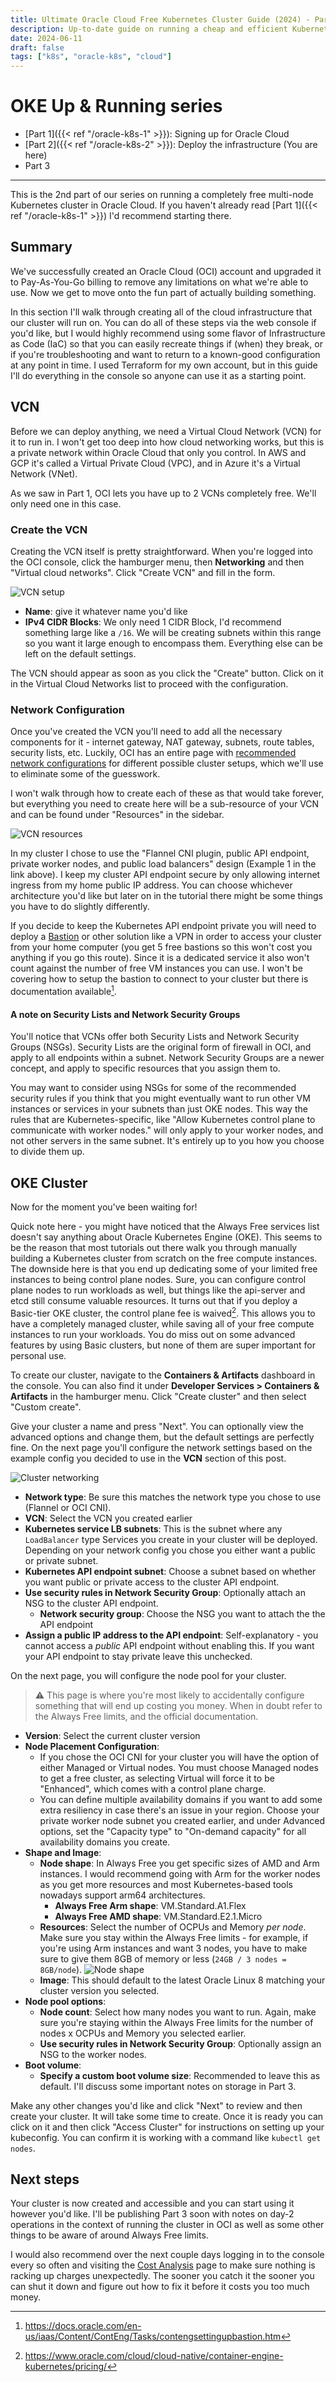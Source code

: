 ```yaml
---
title: Ultimate Oracle Cloud Free Kubernetes Cluster Guide (2024) - Part 2
description: Up-to-date guide on running a cheap and efficient Kubernetes cluster on Oracle Cloud's Always Free tier
date: 2024-06-11
draft: false
tags: ["k8s", "oracle-k8s", "cloud"]
---
```

# OKE Up & Running series
* [Part 1]({{< ref "/oracle-k8s-1" >}}): Signing up for Oracle Cloud
* [Part 2]({{< ref "/oracle-k8s-2" >}}): Deploy the infrastructure (You are here)
* Part 3
***
This is the 2nd part of our series on running a completely free multi-node Kubernetes cluster in Oracle Cloud. If you haven't already read [Part 1]({{< ref "/oracle-k8s-1" >}}) I'd recommend starting there.

## Summary
We've successfully created an Oracle Cloud (OCI) account and upgraded it to Pay-As-You-Go billing to remove any limitations on what we're able to use. Now we get to move onto the fun part of actually building something.

In this section I'll walk through creating all of the cloud infrastructure that our cluster will run on. You can do all of these steps via the web console if you'd like, but I would highly recommend using some flavor of Infrastructure as Code (IaC) so that you can easily recreate things if (when) they break, or if you're troubleshooting and want to return to a known-good configuration at any point in time. I used Terraform for my own account, but in this guide I'll do everything in the console so anyone can use it as a starting point.

## VCN
Before we can deploy anything, we need a Virtual Cloud Network (VCN) for it to run in. I won't get too deep into how cloud networking works, but this is a private network within Oracle Cloud that only you control. In AWS and GCP it's called a Virtual Private Cloud (VPC), and in Azure it's a Virtual Network (VNet).

As we saw in Part 1, OCI lets you have up to 2 VCNs completely free. We'll only need one in this case.

### Create the VCN
Creating the VCN itself is pretty straightforward. When you're logged into the OCI console, click the hamburger menu, then **Networking** and then "Virtual cloud networks". Click "Create VCN" and fill in the form.

![VCN setup](images/vcn.png)
* **Name**: give it whatever name you'd like
* **IPv4 CIDR Blocks**: We only need 1 CIDR Block, I'd recommend something large like a `/16`. We will be creating subnets within this range so you want it large enough to encompass them.
Everything else can be left on the default settings.

The VCN should appear as soon as you click the "Create" button. Click on it in the Virtual Cloud Networks list to proceed with the configuration.

### Network Configuration
Once you've created the VCN you'll need to add all the necessary components for it - internet gateway, NAT gateway, subnets, route tables, security lists, etc. Luckily, OCI has an entire page with [recommended network configurations](https://docs.oracle.com/en-us/iaas/Content/ContEng/Concepts/contengnetworkconfigexample.htm) for different possible cluster setups, which we'll use to eliminate some of the guesswork.

I won't walk through how to create each of these as that would take forever, but everything you need to create here will be a sub-resource of your VCN and can be found under "Resources" in the sidebar. 

![VCN resources](images/vcn-resources.png)

In my cluster I chose to use the "Flannel CNI plugin, public API endpoint, private worker nodes, and public load balancers" design (Example 1 in the link above). I keep my cluster API endpoint secure by only allowing internet ingress from my home public IP address. You can choose whichever architecture you'd like but later on in the tutorial there might be some things you have to do slightly differently.

If you decide to keep the Kubernetes API endpoint private you will need to deploy a [Bastion](https://docs.oracle.com/en-us/iaas/Content/Bastion/home.htm) or other solution like a VPN in order to access your cluster from your home computer (you get 5 free bastions so this won't cost you anything if you go this route). Since it is a dedicated service it also won't count against the number of free VM instances you can use. I won't be covering how to setup the bastion to connect to your cluster but there is documentation available[^1].

[^1]: https://docs.oracle.com/en-us/iaas/Content/ContEng/Tasks/contengsettingupbastion.htm
#### A note on Security Lists and Network Security Groups
You'll notice that VCNs offer both Security Lists and Network Security Groups (NSGs). Security Lists are the original form of firewall in OCI, and apply to all endpoints within a subnet. Network Security Groups are a newer concept, and apply to specific resources that you assign them to. 

You may want to consider using NSGs for some of the recommended security rules if you think that you might eventually want to run other VM instances or services in your subnets than just OKE nodes. This way the rules that are Kubernetes-specific, like "Allow Kubernetes control plane to communicate with worker nodes." will only apply to your worker nodes, and not other servers in the same subnet. It's entirely up to you how you choose to divide them up.

## OKE Cluster
Now for the moment you've been waiting for!

Quick note here - you might have noticed that the Always Free services list doesn't say anything about Oracle Kubernetes Engine (OKE). This seems to be the reason that most tutorials out there walk you through manually building a Kubernetes cluster from scratch on the free compute instances. The downside here is that you end up dedicating some of your limited free instances to being control plane nodes. Sure, you can configure control plane nodes to run workloads as well, but things like the api-server and etcd still consume valuable resources. It turns out that if you deploy a Basic-tier OKE cluster, the control plane fee is waived[^2]. This allows you to have a completely managed cluster, while saving all of your free compute instances to run your workloads. You do miss out on some advanced features by using Basic clusters, but none of them are super important for personal use.

[^2]: https://www.oracle.com/cloud/cloud-native/container-engine-kubernetes/pricing/

To create our cluster, navigate to the **Containers & Artifacts** dashboard in the console. You can also find it under **Developer Services > Containers & Artifacts** in the hamburger menu. Click "Create cluster" and then select "Custom create".

Give your cluster a name and press "Next". You can optionally view the advanced options and change them, but the default settings are perfectly fine. On the next page you'll configure the network settings based on the example config you decided to use in the **VCN** section of this post.

![Cluster networking](images/cluster-networking.png)
* **Network type**: Be sure this matches the network type you chose to use (Flannel or OCI CNI).
* **VCN**: Select the VCN you created earlier
* **Kubernetes service LB subnets**: This is the subnet where any `LoadBalancer` type Services you create in your cluster will be deployed. Depending on your network config you chose you either want a public or private subnet.
* **Kubernetes API endpoint subnet**: Choose a subnet based on whether you want public or private access to the cluster API endpoint.
* **Use security rules in Network Security Group**: Optionally attach an NSG to the cluster API endpoint.
  * **Network security group**: Choose the NSG you want to attach the the API endpoint
* **Assign a public IP address to the API endpoint**: Self-explanatory - you cannot access a *public* API endpoint without enabling this. If you want your API endpoint to stay private leave this unchecked.

On the next page, you will configure the node pool for your cluster.
> :warning: This page is where you're most likely to accidentally configure something that will end up costing you money. When in doubt refer to the Always Free limits, and the official documentation.

* **Version**: Select the current cluster version
* **Node Placement Configuration**:
  * If you chose the OCI CNI for your cluster you will have the option of either Managed or Virtual nodes. You must choose Managed nodes to get a free cluster, as selecting Virtual will force it to be "Enhanced", which comes with a control plane charge.
  * You can define multiple availability domains if you want to add some extra resiliency in case there's an issue in your region. Choose your private worker node subnet you created earlier, and under Advanced options, set the "Capacity type" to "On-demand capacity" for all availability domains you create.
* **Shape and Image**:
  * **Node shape**: In Always Free you get specific sizes of AMD and Arm instances. I would recommend going with Arm for the worker nodes as you get more resources and most Kubernetes-based tools nowadays support arm64 architectures.
    * **Always Free Arm shape**: VM.Standard.A1.Flex
    * **Always Free AMD shape**: VM.Standard.E2.1.Micro
  * **Resources**: Select the number of OCPUs and Memory *per node*. Make sure you stay within the Always Free limits - for example, if you're using Arm instances and want 3 nodes, you have to make sure to give them 8GB of memory or less (`24GB / 3 nodes = 8GB/node`).
  ![Node shape](images/node-shape.png)
  * **Image**: This should default to the latest Oracle Linux 8 matching your cluster version you selected.
* **Node pool options**:
  * **Node count**: Select how many nodes you want to run. Again, make sure you're staying within the Always Free limits for the number of nodes x OCPUs and Memory you selected earlier.
  * **Use security rules in Network Security Group**: Optionally assign an NSG to the worker nodes.
* **Boot volume**:
  * **Specify a custom boot volume size**: Recommended to leave this as default. I'll discuss some important notes on storage in Part 3.

Make any other changes you'd like and click "Next" to review and then create your cluster. It will take some time to create. Once it is ready you can click on it and then click "Access Cluster" for instructions on setting up your kubeconfig. You can confirm it is working with a command like `kubectl get nodes`.

## Next steps
Your cluster is now created and accessible and you can start using it however you'd like. I'll be publishing Part 3 soon with notes on day-2 operations in the context of running the cluster in OCI as well as some other things to be aware of around Always Free limits.

I would also recommend over the next couple days logging in to the console every so often and visiting the [Cost Analysis](https://cloud.oracle.com/account-management/cost-analysis) page to make sure nothing is racking up charges unexpectedly. The sooner you catch it the sooner you can shut it down and figure out how to fix it before it costs you too much money.
